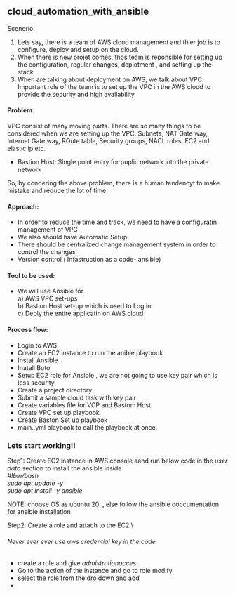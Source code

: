 ## cloud_automation_with_ansible

Scenerio:
1. Lets say, there is a team of AWS cloud management and thier job is to configure, deploy and setup on the cloud.
2. When there is new projet comes, thos team is reponsible for setting up the configuration, regular changes, deplotment , and setting up the stack
3. When are talking about deployment on AWS, we talk about VPC.  Important role of the team is to set up the VPC in the AWS cloud to provide the security and high availability

#### Problem:
VPC consist of many moving parts. There are so many things to be considered when we are setting up the VPC. Subnets, NAT Gate way, Internet Gate way, ROute table, Security groups, NACL roles, EC2 and elastic ip etc.
- Bastion Host: Single point entry for puplic network into the private network

So, by condering the above problem, there is a human tendencyt to make mistake and reduce the lot of time.

#### Approach:
-  In order to reduce the time and track, we need to have a configuratin management of VPC
-  We also should have Automatic Setup 
-  There should be centralized change management system in order to control the changes
-  Version control ( Infastruction as a code- ansible)


#### Tool to be used:
- We will use Ansible for\
 a) AWS VPC set-ups\
 b) Bastion Host set-up which is used to Log in.\
 c) Deply the entire applicatin on AWS cloud 
 
 
 #### Process flow:
 - Login to AWS
 - Create an EC2 instance to run the anible playbook
 - Install Ansible
 - Inatall Boto
 - Setup EC2 role for Ansible , we are not going to use key pair which is less security
 - Create a project directory
 - Submit a sample cloud task with key pair
 - Create variables file for VCP and Bastom Host
 - Create VPC set up playbook
 - Create Baston Set up playbook
 - main.,yml playbook to call the playbook at once.



### Lets start working!!
Step1: Create EC2 instance in AWS console aand run below code in the *user data* section to install the ansible inside\
*#!bin/bash\
sudo apt update -y\
sudo apt install -y ansible*

NOTE: choose OS as ubuntu 20. , else follow the ansible doccumentation for ansible installation

Step2: Create a role and attach to the EC2:\


###### *Never ever ever use aws credential key in the code*

- create a role and give *admistrationacces*
- Go to the action of the instance and go to role modify
- select the role from the dro down and add
- 
